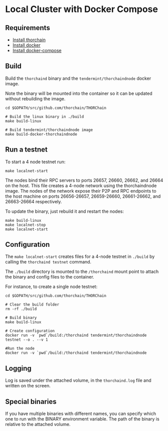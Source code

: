 # Local Cluster with Docker Compose

## Requirements

- [Install thorchain](https://github.com/thorchain/THORChain)
- [Install docker](https://docs.docker.com/engine/installation/)
- [Install docker-compose](https://docs.docker.com/compose/install/)

## Build

Build the `thorchaind` binary and the `tendermint/thorchaindnode` docker image.

Note the binary will be mounted into the container so it can be updated without
rebuilding the image.

```
cd $GOPATH/src/github.com/thorchain/THORChain

# Build the linux binary in ./build
make build-linux

# Build tendermint/thorchaindnode image
make build-docker-thorchaindnode
```

## Run a testnet

To start a 4 node testnet run:

```
make localnet-start
```

The nodes bind their RPC servers to ports 26657, 26660, 26662, and 26664 on the host.
This file creates a 4-node network using the thorchaindnode image.
The nodes of the network expose their P2P and RPC endpoints to the host machine on ports 26656-26657, 26659-26660, 26661-26662, and 26663-26664 respectively.

To update the binary, just rebuild it and restart the nodes:

```
make build-linux
make localnet-stop
make localnet-start
```

## Configuration

The `make localnet-start` creates files for a 4-node testnet in `./build` by calling the `thorchaind testnet` command.

The `./build` directory is mounted to the `/thorchaind` mount point to attach the binary and config files to the container.

For instance, to create a single node testnet:

```
cd $GOPATH/src/github.com/thorchain/THORChain

# Clear the build folder
rm -rf ./build

# Build binary
make build-linux

# Create configuration
docker run -v `pwd`/build:/thorchaind tendermint/thorchaindnode testnet --o . --v 1

#Run the node
docker run -v `pwd`/build:/thorchaind tendermint/thorchaindnode
```

## Logging

Log is saved under the attached volume, in the `thorchaind.log` file and written on the screen.

## Special binaries

If you have multiple binaries with different names, you can specify which one to run with the BINARY environment variable. The path of the binary is relative to the attached volume.
